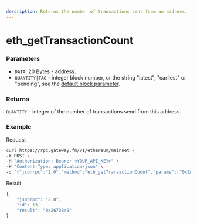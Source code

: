 ```yaml
---
description: Returns the number of transactions sent from an address.
---
```


# eth\_getTransactionCount

### Parameters

* `DATA`, 20 Bytes - address.
* `QUANTITY|TAG` - integer block number, or the string "latest", "earliest" or "pending", see the [default block parameter](https://eth.wiki/json-rpc/API#the-default-block-parameter).

### Returns

`QUANTITY` - integer of the number of transactions send from this address.

### **Example**

Request

```bash
curl https://rpc.gateway.fm/v1/ethereum/mainnet \
-X POST \
-H "Authorization: Bearer <YOUR_API_KEY>" \
-H "Content-Type: application/json" \
-d '{"jsonrpc":"2.0","method":"eth_getTransactionCount","params":["0xEA674fdDe714fd979de3EdF0F56AA9716B898ec8","latest"],"id":13}'
```


Result

```javascript
{
    "jsonrpc": "2.0",
    "id": 13,
    "result": "0x26738a9"
}
```

